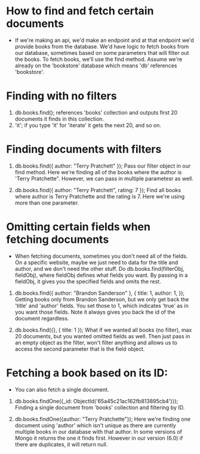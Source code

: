 # How to find and fetch certain documents
- If we're making an api, we'd make an endpoint and at that endpoint
  we'd provide books from the database. We'd have logic to fetch books from
  our database, sometimes based on some parameters that will filter out the books. To fetch books, we'll use the find method. Assume we're already on the 'bookstore' database which means 'db' references 'bookstore'.


# Finding with no filters
1. db.books.find(); references 'books' collection and outputs first 20 documents it finds in this collection.
2. 'it'; if you type 'it' for 'iterate' it gets the next 20, and so on.

# Finding documents with filters 
1. db.books.find({
  author: "Terry Pratchett"
}); Pass our filter object in our find method. Here we're finding all of the books where the author is 'Terry Pratchette". However, we can pass in multiple parametesr as well.

2. db.books.find({
  author: "Terry Pratchett",
  rating: 7
}); Find all books where author is Terry Pratchette and the rating is 7. Here we're using more than one parameter.

# Omitting certain fields when fetching documents
- When fetching documents, sometimes you don't need all of the fields. On a specific website, maybe we just need to data for the title and author, and we don't need the other stuff. Do db.books.find(filterObj, fieldObj), where fieldObj defines what fields you want. By passing in a fieldObj, it gives you the specified fields and omits the rest.

1. db.books.find({
  author: "Brandon Sanderson"
}, {
  title: 1,
  author: 1,
}); Getting books only from Brandon Sanderson, but we only get back the 'title' and 'author' fields. You set those to 1, which indicates 'true' as in you want those fields. Note it always gives you back the id of the document regardless.


2. db.books.find({}, {
  title: 1
}); What if we wanted all books (no filter), max 20 documents, but you wanted omitted fields as well. Then just pass in an empty object as the filter, won't filter anything and allows us to access the second parameter that is the field object.


# Fetching a book based on its ID:
- You can also fetch a single document.

1. db.books.findOne({_id: ObjectId('65a45c21ac162fb813895cb4')}); Finding a single document from 'books' collection and filtering by ID.


2. db.books.findOne({author: "Terry Pratchette"}); Here we're finding one document using 'author' which isn't unique as there are currently multiple books in our database with that author. In some versions of Mongo it returns the one it finds first. However in our version (6.0) if there are duplicates, it will return null.
